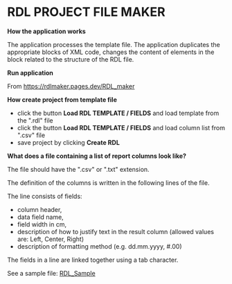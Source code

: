 # RDL PROJECT FILE MAKER

**How the application works**

The application processes the template file. The application duplicates the appropriate blocks of XML code, changes the content of elements in the block related to the structure of the RDL file.

**Run application**

From https://rdlmaker.pages.dev/RDL_maker

**How create project from template file**

- click the button **Load RDL TEMPLATE / FIELDS** and load template from the ".rdl" file
- click the button **Load RDL TEMPLATE / FIELDS** and load column list from ".csv" file 
- save project by clicking **Create RDL**

**What does a file containing a list of report columns look like?**

The file should have the ".csv" or ".txt" extension.

The definition of the columns is written in the following lines of the file.

The line consists of fields:
- column header,
- data field name,
- field width in cm,
- description of how to justify text in the result column (allowed values are: Left, Center, Right)
- description of formatting method (e.g. dd.mm.yyyy, #.00)

The fields in a line are linked together using a tab character.

See a sample file: [RDL_Sample](https://github.com/Jacek-Kaleta/RDL_maker/blob/main/RDL_Sample.csv)
